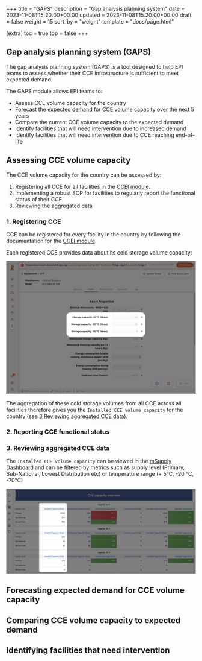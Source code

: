+++
title = "GAPS"
description = "Gap analysis planning system"
date = 2023-11-08T15:20:00+00:00
updated = 2023-11-08T15:20:00+00:00
draft = false
weight = 15
sort_by = "weight"
template = "docs/page.html"

[extra]
toc = true
top = false
+++

## Gap analysis planning system (GAPS)

The gap analysis planning system (GAPS) is a tool designed to help EPI teams to assess whether their CCE infrastructure is sufficient to meet expected demand.

The GAPS module allows EPI teams to: 
- Assess CCE volume capacity for the country
- Forecast the expected demand for CCE volume capacity over the next 5 years
- Compare the current CCE volume capacity to the expected demand
- Identify facilities that will need intervention due to increased demand
- Identify facilities that will need intervention due to CCE reaching end-of-life

## Assessing CCE volume capacity

The CCE volume capacity for the country can be assessed by:
1. Registering all CCE for all facilities in the [CCEI module](/docs/coldchain/equipment/). 
2. Implementing a robust SOP for facilities to regularly report the functional status of their CCE 
3. Reviewing the aggregated data
### 1. Registering CCE

CCE can be registered for every facility in the country by following the documentation for the [CCEI module](/docs/coldchain/equipment/). 

Each registered CCE provides data about its cold storage volume capacity:  

![](images/CCE_storage_capacity.png)

The aggregation of these cold storage volumes from all CCE across all facilities therefore gives you the `Installed CCE volume capacity` for the country (see [3 Reviewing aggregated CCE data](#3-reviewing-aggregated-cce-data)). 

### 2. Reporting CCE functional status

### 3. Reviewing aggregated CCE data

The `Installed CCE volume capacity` can be viewed in the [mSupply Dashboard](/dashboard/introduction) and can be filtered by metrics such as supply level (Primary, Sub-National, Lowest Distribution etc) or temperature range (+ 5°C, -20 °C, -70°C)

![](images/CCE_installed_volume_capacity.png)

## Forecasting expected demand for CCE volume capacity

## Comparing CCE volume capacity to expected demand

## Identifying facilities that need intervention
